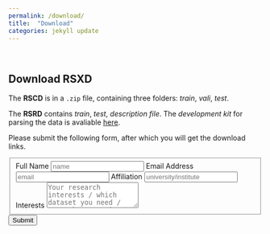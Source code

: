 ```yaml
---
permalink: /download/
title:  "Download"
categories: jekyll update
---
```

<br>

## Download RSXD
The **RSCD** is in a `.zip` file, containing three folders: *train*, *vali*, *test*.

The **RSRD** contains *train*, *test*, *description file*. The *development kit* for parsing the data is avaliable [here]().

Please submit the following form, after which you will get the download links.


<form id="contactform" action="https://formsubmit.io/send/3e9c2618-1c27-4336-9d36-fc40c492b434" method="POST">
  <input name="_redirect" type="hidden" id="name" value="https://thu-rsxd.com/dxhdiefb/">
  <fieldset id="fs-frm-inputs">
    <label for="full-name">Full Name</label>
    <input type="text" name="name" id="full-name" placeholder="name" required="">
    <label for="email-address">Email Address</label>
    <input type="email" name="email" id="email-address" placeholder="email" required="">
    <label for="university">Affiliation</label>
    <input type="text" name="university" id="university" placeholder="university/institute" required="">
    <label for="message">Interests</label>
    <textarea rows="3" name="message" id="message" placeholder="Your research interests / which dataset you need / any other questions." required=""></textarea>
  </fieldset>
  <input name="_formsubmit_id" type="text" style="display:none">
  <input type="submit" value="Submit">
</form>


<!-- <form action="https://formspree.io/f/xayzzlny" method="post">
  <fieldset id="fs-frm-inputs">
    <label for="full-name">Full Name</label>
    <input type="text" name="name" id="full-name" placeholder="name" required="">
    <label for="email-address">Email Address</label>
    <input type="email" name="email" id="email-address" placeholder="email" required="">
    <label for="university">Affiliation</label>
    <input type="text" name="university" id="university" placeholder="university/institute" required="">
    <label for="message">Interests</label>
    <textarea rows="5" name="message" id="message" placeholder="Your research interests / which dataset you need / any other questions." required=""></textarea>
  </fieldset>
  <input type="submit" value="Submit">
</form> -->


